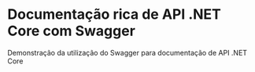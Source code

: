 # Documentação rica de API .NET Core com Swagger
Demonstração da utilização do Swagger para documentação de API .NET Core
